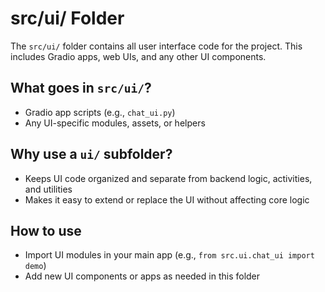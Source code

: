 # src/ui/ Folder

The `src/ui/` folder contains all user interface code for the project. This includes Gradio apps, web UIs, and any other UI components.

## What goes in `src/ui/`?
- Gradio app scripts (e.g., `chat_ui.py`)
- Any UI-specific modules, assets, or helpers

## Why use a `ui/` subfolder?
- Keeps UI code organized and separate from backend logic, activities, and utilities
- Makes it easy to extend or replace the UI without affecting core logic

## How to use
- Import UI modules in your main app (e.g., `from src.ui.chat_ui import demo`)
- Add new UI components or apps as needed in this folder
